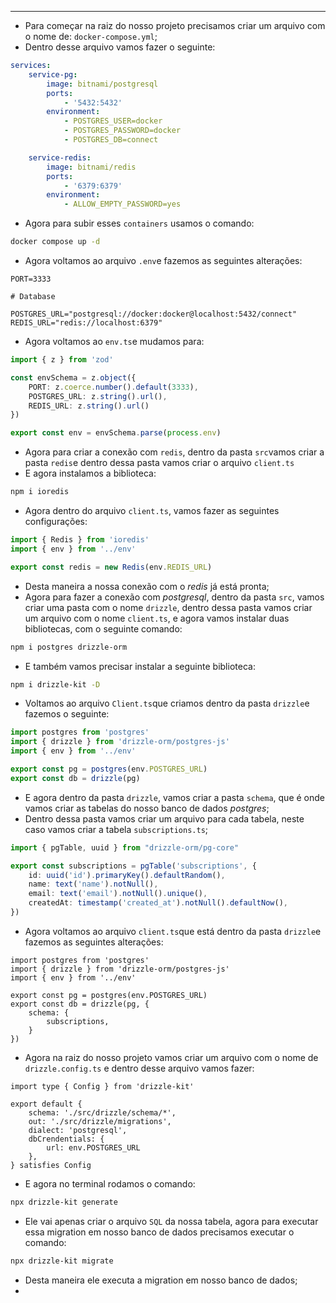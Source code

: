 ___
- Para começar na raiz do nosso projeto precisamos criar um arquivo com o nome de: `docker-compose.yml`;
- Dentro desse arquivo vamos fazer o seguinte:
```yml
services:
	service-pg:
		image: bitnami/postgresql
		ports:
			- '5432:5432'
		environment:
			- POSTGRES_USER=docker
			- POSTGRES_PASSWORD=docker
			- POSTGRES_DB=connect

	service-redis:
		image: bitnami/redis
		ports:
			- '6379:6379'
		environment:
			- ALLOW_EMPTY_PASSWORD=yes
```
- Agora para subir esses `containers` usamos o comando:
```zsh
docker compose up -d
```
- Agora voltamos ao arquivo `.env`e fazemos as seguintes alterações:
```env
PORT=3333

# Database

POSTGRES_URL="postgresql://docker:docker@localhost:5432/connect"
REDIS_URL="redis://localhost:6379"
```
- Agora voltamos ao `env.ts`e mudamos para:
```ts
import { z } from 'zod'

const envSchema = z.object({
	PORT: z.coerce.number().default(3333),
	POSTGRES_URL: z.string().url(),
	REDIS_URL: z.string().url()
})

export const env = envSchema.parse(process.env)
```
- Agora para criar a conexão com `redis`, dentro da pasta `src`vamos criar a pasta `redis`e dentro dessa pasta vamos criar o arquivo `client.ts`
- E agora instalamos a biblioteca:
```zsh
npm i ioredis
```
- Agora dentro do arquivo `client.ts`, vamos fazer as seguintes configurações:
```ts
import { Redis } from 'ioredis'
import { env } from '../env'

export const redis = new Redis(env.REDIS_URL)
```
- Desta maneira a nossa conexão com o *redis* já está pronta;
- Agora para fazer a conexão com *postgresql*, dentro da pasta `src`, vamos criar uma pasta com o nome `drizzle`, dentro dessa pasta vamos criar um arquivo com o nome `client.ts`, e agora vamos instalar duas bibliotecas, com o seguinte comando:
```zsh
npm i postgres drizzle-orm
```
- E também vamos precisar instalar a seguinte biblioteca:
```zsh
npm i drizzle-kit -D
```
- Voltamos ao arquivo `Client.ts`que criamos dentro da pasta `drizzle`e fazemos o seguinte:
```ts
import postgres from 'postgres'
import { drizzle } from 'drizzle-orm/postgres-js'
import { env } from '../env'

export const pg = postgres(env.POSTGRES_URL)
export const db = drizzle(pg)
```
- E agora dentro da pasta `drizzle`, vamos criar a pasta `schema`, que é onde vamos criar as tabelas do nosso banco de dados *postgres*;
- Dentro dessa pasta vamos criar um arquivo para cada tabela, neste caso vamos criar a tabela `subscriptions.ts`;
```ts
import { pgTable, uuid } from "drizzle-orm/pg-core"

export const subscriptions = pgTable('subscriptions', {
	id: uuid('id').primaryKey().defaultRandom(),
	name: text('name').notNull(),
	email: text('email').notNull().unique(),
	createdAt: timestamp('created_at').notNull().defaultNow(),
})
```
- Agora voltamos ao arquivo `client.ts`que está dentro da pasta `drizzle`e fazemos as seguintes alterações:
```Ts
import postgres from 'postgres'
import { drizzle } from 'drizzle-orm/postgres-js'
import { env } from '../env'

export const pg = postgres(env.POSTGRES_URL)
export const db = drizzle(pg, {
	schema: {
		subscriptions,
	}
})
```
- Agora na raiz do nosso projeto vamos criar um arquivo com o nome de `drizzle.config.ts` e dentro desse arquivo vamos fazer:
```Ts
import type { Config } from 'drizzle-kit'

export default {
	schema: './src/drizzle/schema/*',
	out: './src/drizzle/migrations',
	dialect: 'postgresql',
	dbCrendentials: {
		url: env.POSTGRES_URL	
	},
} satisfies Config
```
- E agora no terminal rodamos o comando:
```zsh
npx drizzle-kit generate
```
- Ele vai apenas criar o arquivo `SQL` da nossa tabela, agora para executar essa migration em nosso banco de dados precisamos executar o comando:
```zsh
npx drizzle-kit migrate
```
- Desta maneira ele executa a migration em nosso banco de dados;
- 